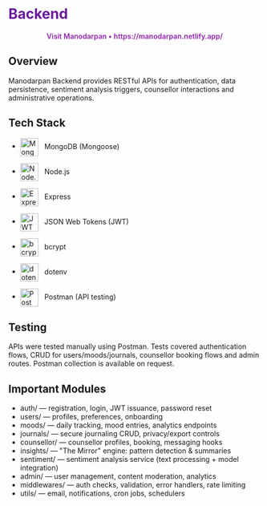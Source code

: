 # <span style="color:#6A1B9A">Backend</span>

<div align="center">
  <a href="https://manodarpan.netlify.app/" style="color:#8E24AA; text-decoration:none; font-weight:600">Visit Manodarpan • https://manodarpan.netlify.app/</a>
</div>

## Overview
Manodarpan Backend provides RESTful APIs for authentication, data persistence, sentiment analysis triggers, counsellor interactions and administrative operations.

## Tech Stack

- <img src="https://encrypted-tbn0.gstatic.com/images?q=tbn:ANd9GcTglV8OKEUEbqJYaxunvJQJdhYKZHJ50X_67A&s" alt="MongoDB" width="36" style="vertical-align:middle; margin-right:8px"/> MongoDB (Mongoose)

- <img src="https://www.vhv.rs/dpng/d/546-5460201_node-js-logo-png-transparent-png.png" alt="Node.js" width="36" style="vertical-align:middle; margin-right:8px"/> Node.js

- <img src="https://upload.wikimedia.org/wikipedia/commons/6/64/Expressjs.png" alt="Express" width="36" style="vertical-align:middle; margin-right:8px"/> Express

- <img src="https://cdn.worldvectorlogo.com/logos/jwt-3.svg" alt="JWT" width="36" style="vertical-align:middle; margin-right:8px"/> JSON Web Tokens (JWT)

- <img src="https://encrypted-tbn0.gstatic.com/images?q=tbn:ANd9GcQJj5k4jEbCPsdaAt2utZ7kzwSuAwC4NOMDKGK1OuKUzeaXFddduuVQnMFQLQYZ2sbd4yE&usqp=CAU" alt="bcrypt" width="36" style="vertical-align:middle; margin-right:8px"/> bcrypt

- <img src="https://raw.githubusercontent.com/cdimascio/dotenv-kotlin/master/assets/kotlin-dotenv-logo.png" alt="dotenv" width="36" style="vertical-align:middle; margin-right:8px"/> dotenv

- <img src="https://encrypted-tbn0.gstatic.com/images?q=tbn:ANd9GcSoZAPhkIP75IVa4trptoEfFlzk-0KFEm0ibg&s" alt="Postman" width="36" style="vertical-align:middle; margin-right:8px"/> Postman (API testing)

## Testing
APIs were tested manually using Postman. Tests covered authentication flows, CRUD for users/moods/journals, counsellor booking flows and admin routes. Postman collection is available on request.

## Important Modules
- auth/ — registration, login, JWT issuance, password reset  
- users/ — profiles, preferences, onboarding  
- moods/ — daily tracking, mood entries, analytics endpoints  
- journals/ — secure journaling CRUD, privacy/export controls  
- counsellor/ — counsellor profiles, booking, messaging hooks  
- insights/ — "The Mirror" engine: pattern detection & summaries  
- sentiment/ — sentiment analysis service (text processing + model integration)  
- admin/ — user management, content moderation, analytics  
- middlewares/ — auth checks, validation, error handlers, rate limiting  
- utils/ — email, notifications, cron jobs, schedulers

